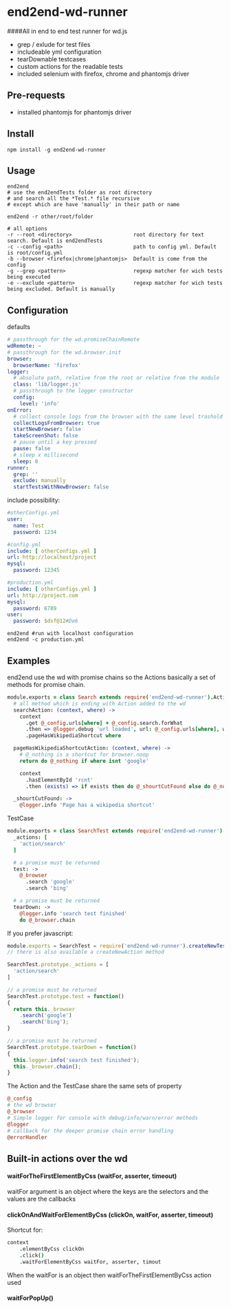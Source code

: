 # end2end-wd-runner

####All in end to end test runner for wd.js

* grep / exlude for test files
* includeable yml configuration
* tearDownable testcases
* custom actions for the readable tests
* included selenium with firefox, chrome and phantomjs driver

## Pre-requests

* installed phantomjs for phantomjs driver

## Install

```
npm install -g end2end-wd-runner
```

## Usage

```
end2end
# use the end2endTests folder as root directory
# and search all the *Test.* file recursive
# except which are have 'manually' in their path or name

end2end -r other/root/folder
```
```
# all options
-r --root <directory>                    root directory for text search. Default is end2endTests
-c --config <path>                       path to config yml. Default is root/config.yml
-b --browser <firefox|chrome|phantomjs>  Default is come from the config
-g --grep <pattern>                      regexp matcher for wich tests being executed
-e --exclude <pattern>                   regexp matcher for wich tests being excluded. Default is manually
```

## Configuration

defaults
```yml
# passthrough for the wd.promiseChainRemote
wdRemote: ~
# passthrough for the wd.browser.init
browser:
  browserName: 'firefox'
logger:
  # absolute path, relative from the root or relative from the module
  class: 'lib/logger.js'
  # passthrough to the logger constructor
  config:
    level: 'info'
onError:
  # collect console logs from the browser with the same level trashold as the logger
  collectLogsFromBrowser: true
  startNewBrowser: false
  takeScreenShot: false
  # pause until a key pressed
  pause: false
  # sleep x millisecond
  sleep: 0
runner:
  grep: ''
  exclude: manually
  startTestsWithNewBrowser: false
```

include possibility:

```yml
#otherConfigs.yml
user:
  name: Test
  password: 1234

#config.yml
include: [ otherConfigs.yml ]
url: http://localhost/project
mysql:
  password: 12345

#production.yml
include: [ otherConfigs.yml ]
url: http://project.com
mysql:
  password: 6789
user:
  password: $dsf@12#De6
```

```
end2end #run with localhost configuration
end2end -c production.yml
```

## Examples

end2end use the wd with promise chains so the Actions basically a set of methods for promise chain.

```coffeescript
module.exports = class Search extends require('end2end-wd-runner').Action
  # all method which is ending with Action added to the wd
  searchAction: (context, where) ->
    context
      .get @_config.urls[where] + @_config.search.forWhat
      .then => @logger.debug 'url loaded', url: @_config.urls[where], what: @_config.search.forWhat
      .pageHasWikipediaShortcut where

  pageHasWikipediaShortcutAction: (context, where) ->
    # @_nothing is a shortcut for browser.noop
    return do @_nothing if where isnt 'google'

    context
      .hasElementById 'rcnt'
      .then (exists) => if exists then do @_shourtCutFound else do @_nothing

  _shourtCutFound: ->
    @logger.info 'Page has a wikipedia shortcut'
```

TestCase
```coffeescript
module.exports = class SearchTest extends require('end2end-wd-runner').TestCase
  _actions: [
    'action/search'
  ]

  # a promise must be returned
  test: ->
    @_browser
      .search 'google'
      .search 'bing'

  # a promise must be returned
  tearDown: ->
    @logger.info 'search test finished'
    do @_browser.chain
```

If you prefer javascript:
```javascript
module.exports = SearchTest = require('end2end-wd-runner').createNewTestCase();
// there is also available a createNewAction method

SearchTest.prototype._actions = [
  'action/search'
]

// a promise must be returned
SearchTest.prototype.test = function()
{
  return this._browser
    .search('google')
    .search('bing');
}

// a promise must be returned
SearchTest.prototype.tearDown = function()
{
  this.logger.info('search test finished');
  this._browser.chain();
}
```

The Action and the TestCase share the same sets of property
```coffeescript
@_config
# the wd browser
@_browser
# Simple logger for console with debug/info/warn/error methods
@logger
# callback for the deeper promise chain error handling
@errorHandler
```
## Built-in actions over the wd

#### waitForTheFirstElementByCss (waitFor, asserter, timeout)

waitFor argument is an object where the keys are the selectors and the values are the callbacks

#### clickOnAndWaitForElementByCss (clickOn, waitFor, asserter, timeout)

Shortcut for:
```coffeescript
context
    .elementByCss clickOn
    .click()
    .waitForElementByCss waitFor, asserter, timout
```

When the waitFor is an object then waitForTheFirstElementByCss action used

#### waitForPopUp()
